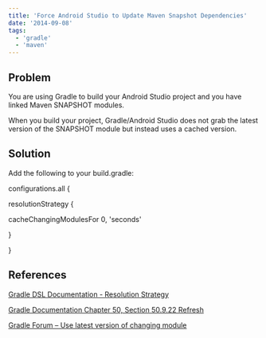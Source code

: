 ```yaml
---
title: 'Force Android Studio to Update Maven Snapshot Dependencies'
date: '2014-09-08'
tags:
  - 'gradle'
  - 'maven'
---
```


## Problem

You are using Gradle to build your Android Studio project and you have linked Maven SNAPSHOT modules.

When you build your project, Gradle/Android Studio does not grab the latest version of the SNAPSHOT module but instead uses a cached version.

## Solution

Add the following to your build.gradle:

configurations.all {

resolutionStrategy {

cacheChangingModulesFor 0, 'seconds'

}

}

## References

[Gradle DSL Documentation - Resolution Strategy](http://www.gradle.org/docs/current/dsl/org.gradle.api.artifacts.ResolutionStrategy.html)

[Gradle Documentation Chapter 50, Section 50.9.22 Refresh](http://www.gradle.org/docs/current/userguide/dependency_management.html)

[Gradle Forum – Use latest version of changing module](http://forums.gradle.org/gradle/topics/downloading_locally_cached_artifact)
